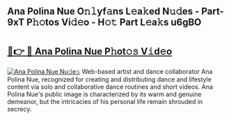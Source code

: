 ## Ana Polina Nue O𝚗𝚕yf𝚊ns L𝚎a𝚔ed N𝚞𝚍es - Part-9xT P𝚑𝚘tos Vi𝚍𝚎o - H𝚘𝚝 Part L𝚎a𝚔s u6gBO

# <h2><a href="http://kf42zx5.oniu.top/?m=Ana+Polina+Nue">🔗👉 🔴 Ana Polina Nue P𝚑ot𝚘𝚜 V𝚒d𝚎o</a></h2>

[![Ana Polina Nue Nu𝚍e𝚜](https://i.imgur.com/0qMVB7G.gif)](http://kf42zx5.oniu.top/?m=Ana+Polina+Nue)
Web-based artist and dance collaborator Ana Polina Nue, recognized for creating and distributing dance and lifestyle content via solo and collaborative dance routines and short videos. Ana Polina Nue's public image is characterized by its warm and genuine demeanor, but the intricacies of his personal life remain shrouded in secrecy.  
